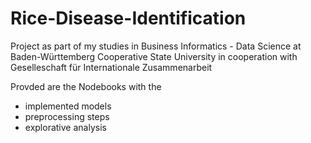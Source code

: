 # Rice-Disease-Identification
Project as part of my studies in Business Informatics - Data Science at Baden-Württemberg Cooperative State University in cooperation with Geselleschaft für Internationale Zusammenarbeit


Provded are the Nodebooks with the 
- implemented models
- preprocessing steps
- explorative analysis

